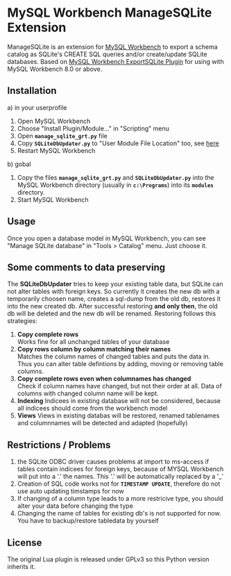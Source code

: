 # MySQL Workbench ManageSQLite Extension

ManageSQLite is an extension for
[MySQL Workbench](http://www.mysql.com/products/workbench/) to export a schema
catalog as SQLite's CREATE SQL queries and/or create/update SQLite databases.
Based on [MySQL Workbench ExportSQLite Plugin](https://github.com/ssstain/mysql-wb-exportsqlite) for using with
MySQL Workbench 8.0 or above.

## Installation

a) in your userprofile

1. Open MySQL Workbench
2. Choose "Install Plugin/Module..." in "Scripting" menu
3. Open **`manage_sqlite_grt.py`** file
4. Copy **`SQLiteDbUpdater.py`** to "User Module File Location" too, see [here](https://dev.mysql.com/doc/workbench/en/wb-modules.html)
5. Restart MySQL Workbench

b) gobal

1. Copy the files **`manage_sqlite_grt.py`** and **`SQLiteDbUpdater.py`** into the MySQL Workbench directory (usually in **`c:\Programs`**) into its **`modules`** directory.
5. Start MySQL Workbench

## Usage

Once you open a database model in MySQL Workbench, you can see "Manage SQLite database" in "Tools > Catalog" menu. Just choose it.


## Some comments to data preserving

The **SQLiteDbUpdater** tries to keep your existing table data, but SQLite can not alter tables with foreign keys. So currently it creates the new db with a temporarily choosen name, creates a sql-dump from the old db, restores it into the new created db. After successful restoring **and only then**, the old db will be deleted and the new db will be renamed. Restoring follows this strategies:
1) **Copy complete rows**  
   Works fine for all unchanged tables of your database
2) **Copy rows column by column matching their names**  
   Matches the column names of changed tables and puts the data in. Thus you can alter table defintions by adding, moving or removing table columns.
3) **Copy complete rows even when columnames has changed**  
   Check if column names have changed, but not their order at all. Data of columns with changed column name will be kept.
4) **Indexing**
   Indicees in existing database will not be considered, because all indicees should come from the workbench model
5) **Views**
   Views in existing databas will be restored, renamed tablenames and columnnames will be detected and adapted (hopefully)

## Restrictions / Problems

1) the SQLite ODBC driver causes problems at import to ms-access if tables contain indicees for foreign keys, 
   because of MYSQL Workbench will put into a '.' the names. This '.' will be automatically replaced by a '_'
2) Creation of SQL code works not for **`TIMESTAMP UPDATE`**, therefore do not use auto updating timstamps for now
3) If changing of a column type leads to a more restricive type, you should alter your data before changing the type
4) Changing the name of tables for existing db's is not supported for now. You have to backup/restore tabledata by yourself

## License

The original Lua plugin is released under GPLv3 so this Python version
inherits it.
